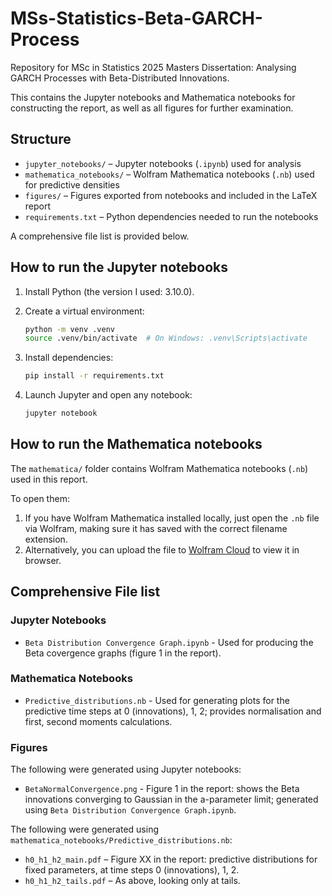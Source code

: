 # MSs-Statistics-Beta-GARCH-Process
Repository for MSc in Statistics 2025 Masters Dissertation: Analysing GARCH Processes with Beta-Distributed Innovations.

This contains the Jupyter notebooks and Mathematica notebooks for constructing the report, as well as all figures for further examination.

## Structure
- `jupyter_notebooks/` – Jupyter notebooks (`.ipynb`) used for analysis
- `mathematica_notebooks/` – Wolfram Mathematica notebooks (`.nb`) used for predictive densities
- `figures/` – Figures exported from notebooks and included in the LaTeX report
- `requirements.txt` – Python dependencies needed to run the notebooks

A comprehensive file list is provided below.

## How to run the Jupyter notebooks
1. Install Python (the version I used: 3.10.0).

2. Create a virtual environment:

   ```bash
   python -m venv .venv
   source .venv/bin/activate  # On Windows: .venv\Scripts\activate
   ```

3. Install dependencies:

   ```bash
   pip install -r requirements.txt
   ```

4. Launch Jupyter and open any notebook:

   ```bash
   jupyter notebook
   ```
   
## How to run the Mathematica notebooks

The `mathematica/` folder contains Wolfram Mathematica notebooks (`.nb`) used in this report.  

To open them:

1. If you have Wolfram Mathematica installed locally, just open the `.nb` file via Wolfram, making sure it has saved with the correct filename extension.  
2. Alternatively, you can upload the file to [Wolfram Cloud](https://www.wolframcloud.com/) to view it in browser.

## Comprehensive File list

### Jupyter Notebooks

- `Beta Distribution Convergence Graph.ipynb` - Used for producing the Beta covergence graphs (figure 1 in the report).

### Mathematica Notebooks

- `Predictive_distributions.nb` - Used for generating plots for the predictive time steps at 0 (innovations), 1, 2; provides normalisation and first, second moments calculations.

### Figures

The following were generated using Jupyter notebooks:

- `BetaNormalConvergence.png` - Figure 1 in the report: shows the Beta innovations converging to Gaussian in the a-parameter limit; generated using `Beta Distribution Convergence Graph.ipynb`.

The following were generated using `mathematica_notebooks/Predictive_distributions.nb`:

- `h0_h1_h2_main.pdf` – Figure XX in the report: predictive distributions for fixed parameters, at time steps 0 (innovations), 1, 2.
- `h0_h1_h2_tails.pdf` – As above, looking only at tails.






